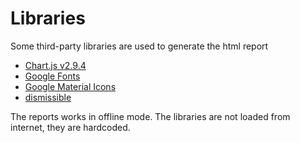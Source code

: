 # Libraries

Some third-party libraries are used to generate the html report
- [Chart.js v2.9.4](https://www.chartjs.org)
- [Google Fonts](https://fonts.google.com/)
- [Google Material Icons](https://fonts.google.com/icons)
- [dismissible](https://github.com/brookesb91/dismissible)

The reports works in offline mode. The libraries are not loaded from internet, they are hardcoded.
